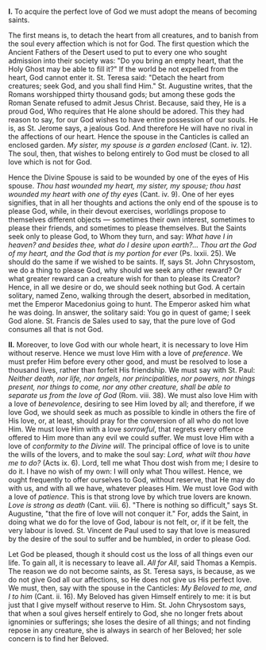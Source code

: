 
**I\.** To acquire the perfect love of God we must adopt the means of becoming saints.

The first means is, to detach the heart from all creatures, and to banish from the soul every affection which is not for God. The first question which the Ancient Fathers of the Desert used to put to every one who sought admission into their society was: \"Do you bring an empty heart, that the Holy Ghost may be able to fill it?\" If the world be not expelled from the heart, God cannot enter it. St. Teresa said: \"Detach the heart from creatures; seek God, and you shall find Him.\" St. Augustine writes, that the Romans worshipped thirty thousand gods; but among these gods the Roman Senate refused to admit Jesus Christ. Because, said they, He is a proud God, Who requires that He alone should be adored. This they had reason to say, for our God wishes to have entire possession of our souls. He is, as St. Jerome says, a jealous God. And therefore He will have no rival in the affections of our heart. Hence the spouse in the Canticles is called an enclosed garden. *My sister, my spouse is a garden enclosed* (Cant. iv. 12). The soul, then, that wishes to belong entirely to God must be closed to all love which is not for God.

Hence the Divine Spouse is said to be wounded by one of the eyes of His spouse. *Thou hast wounded my heart, my sister, my spouse; thou hast wounded my heart with one of thy eyes* (Cant. iv. 9). One of her eyes signifies, that in all her thoughts and actions the only end of the spouse is to please God, while, in their devout exercises, worldlings propose to themselves different objects — sometimes their own interest, sometimes to please their friends, and sometimes to please themselves. But the Saints seek only to please God, to Whom they turn, and say: *What have I in heaven? and besides thee, what do I desire upon earth?... Thou art the God of my heart, and the God that is my portion for ever* (Ps. lxxii. 25). We should do the same if we wished to be saints. If, says St. John Chrysostom, we do a thing to please God, why should we seek any other reward? Or what greater reward can a creature wish for than to please its Creator? Hence, in all we desire or do, we should seek nothing but God. A certain solitary, named Zeno, walking through the desert, absorbed in meditation, met the Emperor Macedonius going to hunt. The Emperor asked him what he was doing. In answer, the solitary said: You go in quest of game; I seek God alone. St. Francis de Sales used to say, that the pure love of God consumes all that is not God.

**II\.** Moreover, to love God with our whole heart, it is necessary to love Him without reserve. Hence we must love Him with a love of *preference*. We must prefer Him before every other good, and must be resolved to lose a thousand lives, rather than forfeit His friendship. We must say with St. Paul: *Neither death, nor life, nor angels, nor principalities, nor powers, nor things present, nor things to come, nor any other creature, shall be able to separate us from the love of God* (Rom. viii. 38). We must also love Him with a love of *benevolence*, desiring to see Him loved by all; and therefore, if we love God, we should seek as much as possible to kindle in others the fire of His love, or, at least, should pray for the conversion of all who do not love Him. We must love Him with a love *sorrowful*, that regrets every offence offered to Him more than any evil we could suffer. We must love Him with a love of *conformity to the Divine will*. The principal office of love is to unite the wills of the lovers, and to make the soul say: *Lord, what wilt thou have me to do?* (Acts ix. 6). Lord, tell me what Thou dost wish from me; I desire to do it. I have no wish of my own: I will only what Thou willest. Hence, we ought frequently to offer ourselves to God, without reserve, that He may do with us, and with all we have, whatever pleases Him. We must love God with a love of *patience*. This is that strong love by which true lovers are known. *Love is strong as death* (Cant. viii. 6). \"There is nothing so difficult,\" says St. Augustine, \"that the fire of love will not conquer it.\" For, adds the Saint, in doing what we do for the love of God, labour is not felt, or, if it be felt, the very labour is loved. St. Vincent de Paul used to say that love is measured by the desire of the soul to suffer and be humbled, in order to please God.

Let God be pleased, though it should cost us the loss of all things even our life. To gain all, it is necessary to leave all. *All for All*, said Thomas a Kempis. The reason we do not become saints, as St. Teresa says, is because, as we do not give God all our affections, so He does not give us His perfect love. We must, then, say with the spouse in the Canticles: *My Beloved to me, and I to him* (Cant. ii. 16). My Beloved has given Himself entirely to me: it is but just that I give myself without reserve to Him. St. John Chrysostom says, that when a soul gives herself entirely to God, she no longer frets about ignominies or sufferings; she loses the desire of all things; and not finding repose in any creature, she is always in search of her Beloved; her sole concern is to find her Beloved.

